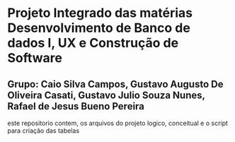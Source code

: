 # Projeto Integrado das matérias Desenvolvimento de Banco de dados I, UX e Construção de Software

## Grupo: Caio Silva Campos, Gustavo Augusto De Oliveira Casati, Gustavo Julio Souza Nunes, Rafael de Jesus  Bueno Pereira

este repositorio contem, os arquivos do projeto logico, conceitual e o script para criação das tabelas